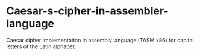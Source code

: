 # Caesar-s-cipher-in-assembler-language
Caesar cipher implementation in assembly language (TASM x86) for capital letters of the Latin alphabet.
